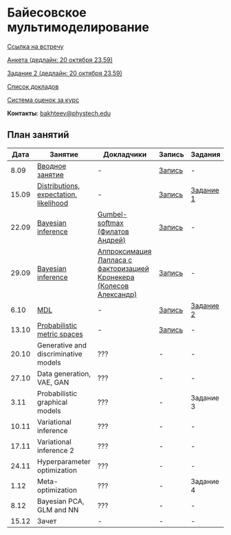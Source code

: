 # Байесовское мультимоделирование

[Ссылка на встречу](http://m1p.org/go_zoom2)

[Анкета (дедлайн: 20 октября 23.59)](https://forms.gle/3RHh1NAQpLpCKJPU7)

[Задание 2 (дедлайн: 20 октября 23.59)](task2/)

[Список докладов](talks.md)

[Система оценок за курс](eval.md)

**Контакты**: bakhteev@phystech.edu

## План занятий
|Дата|Занятие|Докладчики|Запись| Задания |
| --- | --- | --- | --- | --- |
| 8.09 |   [Вводное занятие](slides/slides_0_intro.pdf)      | -  | [Запись](https://www.youtube.com/watch?v=O3hrivelSC4) | - |
| 15.09 |   [Distributions, expectation, likelihood](slides/slides_1_distributions.pdf)      | - | [Запись](https://www.youtube.com/watch?v=29hXwr3d_sU)  | [Задание 1](task1) |
| 22.09 |   [Bayesian inference](slides/slides_2_inference.pdf)       | [Gumbel-softmax (Филатов Андрей)](student_talks/Gumbel_distribution.pdf)  |  [Запись](https://www.youtube.com/watch?v=KI0nBqBViy0) | - |
| 29.09 |   [Bayesian inference](slides/slides_2_inference.pdf)        | [Аппроксимация Лапласа с факторизацией Кронекера (Колесов Александр)](student_talks/Laplace_Kronecker.pdf) |  [Запись](https://www.youtube.com/watch?v=5vC1RoTMToM&t=1s) | - |
| 6.10 |  [MDL](slides/slides_3_mdl.pdf)     | - |  [Запись](https://www.youtube.com/watch?v=KxnE0z7UkaU) | [Задание 2](https://github.com/Intelligent-Systems-Phystech/BMM-21/tree/master/task2) |
| 13.10 |   [Probabilistic metric spaces](slides/slides_4_prob.pdf)     | - | [Запись](https://www.youtube.com/watch?v=Ho5BKkbY14A) | - |
| 20.10 |   Generative and discriminative models      | ??? |  - | - |
| 27.10 |   Data generation, VAE, GAN      | ??? |  - | - |
| 3.11 |   Probabilistic graphical models       | ??? |  - |  Задание 3 |
| 10.11 |   Variational inference       | ??? |  - | - |
| 17.11 |   Variational inference 2      | ??? |  - | - |
| 24.11 |   Hyperparameter optimization     | ??? |  - | - |
| 1.12 |   Meta-optimization     | ??? |  - |  Задание 4 |
| 8.12 |   Bayesian PCA, GLM and NN      | ??? |  - | - |
| 15.12 |   Зачет     | - |  - | - |


